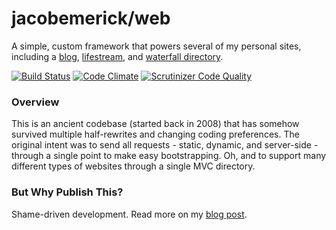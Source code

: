# jacobemerick/web
A simple, custom framework that powers several of my personal sites, including a [blog](http://blog.jacobemerick.com/), [lifestream](http://lifestream.jacobemerick.com/), and [waterfall directory](http://www.waterfallsofthekeweenaw.com/).

[![Build Status](https://travis-ci.org/jacobemerick/web.svg?branch=master)](https://travis-ci.org/jacobemerick/web)
[![Code Climate](https://codeclimate.com/github/jacobemerick/web/badges/gpa.svg)](https://codeclimate.com/github/jacobemerick/web)
[![Scrutinizer Code Quality](https://scrutinizer-ci.com/g/jacobemerick/web/badges/quality-score.png?b=master)](https://scrutinizer-ci.com/g/jacobemerick/web/?branch=master)

### Overview
This is an ancient codebase (started back in 2008) that has somehow survived multiple half-rewrites and changing coding preferences. The original intent was to send all requests - static, dynamic, and server-side - through a single point to make easy bootstrapping. Oh, and to support many different types of websites through a single MVC directory.

### But Why Publish This?
Shame-driven development. Read more on my [blog post](http://blog.jacobemerick.com/web-development/shame-driven-development-why-i-published-my-mvc/).
